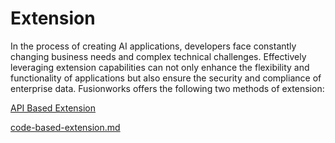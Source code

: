 # Extension

In the process of creating AI applications, developers face constantly changing business needs and complex technical challenges. Effectively leveraging extension capabilities can not only enhance the flexibility and functionality of applications but also ensure the security and compliance of enterprise data. Fusionworks offers the following two methods of extension:

[API Based Extension](api_based_extension/ "mention")

[code-based-extension.md](code-based-extension.md "mention")
